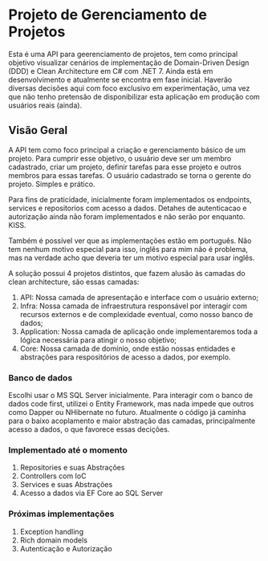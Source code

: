 # Projeto de Gerenciamento de Projetos

Esta é uma API para geerenciamento de projetos, tem como principal objetivo visualizar cenários de implementação de Domain-Driven Design (DDD) e Clean Architecture em C# com .NET 7. Ainda está em desenvolvimento e atualmente se encontra em fase inicial. Haverão diversas decisões aqui com foco exclusivo em experimentação, uma vez que não tenho pretensão de disponibilizar esta aplicação em produção com usuários reais (ainda).

## Visão Geral
A API tem como foco principal a criação e gerenciamento básico de um projeto. Para cumprir esse objetivo, o usuário deve ser um membro cadastrado, criar um projeto, definir tarefas para esse projeto e outros membros para essas tarefas. O usuário cadastrado se torna o gerente do projeto. Simples e prático.

Para fins de praticidade, inicialmente foram implementados os endpoints, services e repositorios com acesso a dados. Detahes de autenticacao e autorização ainda não foram implementados e não serão por enquanto. KISS.

Também é possível ver que as implementações estão em português. Não tem nenhum motivo especial para isso, inglês para mim não é problema, mas na verdade acho que deveria ter um motivo especial para usar inglês.

A solução possui 4 projetos distintos, que fazem alusão às camadas do clean architecture, são essas camadas: 
1. API: Nossa camada de apresentação e interface com o usuário externo;
2. Infra: Nossa camada de infraestrutura responsável por interagir com recursos externos e de complexidade eventual, como nosso banco de dados;
3. Application: Nossa camada de aplicação onde implementaremos toda a lógica necessária para atingir o nosso objetivo;
4. Core: Nossa camada de domínio, onde estão nossas entidades e abstrações para respositórios de acesso a dados, por exemplo.

### Banco de dados
Escolhi usar o MS SQL Server inicialmente. Para interagir com o banco de dados code first, utilizei o Entity Framework, mas nada impede que outros como Dapper ou NHibernate no futuro. Atualmente o código já caminha para o baixo acoplamento e maior abstração das camadas, principalmente acesso a dados, o que favorece essas decições.

### Implementado até o momento
1. Repositories e suas Abstrações
2. Controllers com IoC
3. Services e suas Abstrações
4. Acesso a dados via EF Core ao SQL Server

### Próximas implementações
1. Exception handling
2. Rich domain models
3. Autenticação e Autorização





